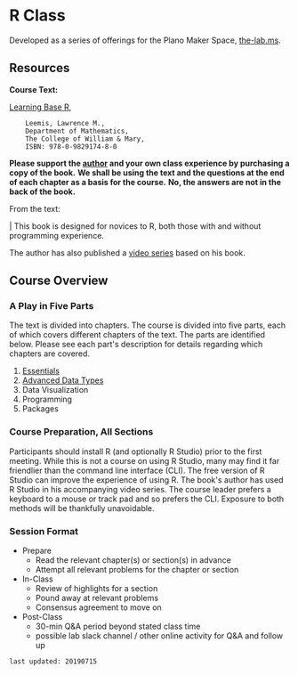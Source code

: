 # R Class

Developed as a series of offerings for the Plano Maker Space, [the-lab.ms](the-lab.ms).

## Resources

__Course Text:__ 

[Learning Base R](https://www.amazon.com/Learning-Base-Lawrence-Mark-Leemis/dp/0982917481/ref=sr_1_1?keywords=learning+base+R&qid=1552311280&s=gateway&sr=8-1),
```
    Leemis, Lawrence M., 
    Department of Mathematics, 
    The College of William & Mary, 
    ISBN: 978-0-9829174-8-0
```

__Please support the [author](http://www.math.wm.edu/~leemis/) and your own class experience by purchasing a copy of the book.__
__We shall be using the text and the questions at the end of each chapter as a basis for the course.__
__No, the answers are not in the back of the book.__

From the text:

| This book is designed for novices to R, both those with and without programming experience.

The author has also published a [video series](https://www.youtube.com/playlist?list=PL0iUxoCEznfixaKofFkoOho26swycdAmy) based on his book.

##  Course Overview

### A Play in Five Parts

The text is divided into chapters.
The course is divided into five parts, each of which covers different chapters of the text.
The parts are identified below.
Please see each part's description for details regarding which chapters are covered.

1. [Essentials](essentials)
1. [Advanced Data Types](adt)
1. Data Visualization
1. Programming
1. Packages

### Course Preparation, All Sections

Participants should install R (and optionally R Studio) prior to the first meeting.
While this is not a course on using R Studio, many may find it far friendlier than the command line interface (CLI).
The free version of R Studio can improve the experience of using R.
The book's author has used R Studio in his accompanying video series.
The course leader prefers a keyboard to a mouse or track pad and so prefers the CLI.
Exposure to both methods will be thankfully unavoidable.

### Session Format

+   Prepare
    +   Read the relevant chapter(s) or section(s) in advance
    +   Attempt all relevant problems for the chapter or section
+   In-Class
    +   Review of highlights for a section
    +   Pound away at relevant problems
    +   Consensus agreement to move on
+   Post-Class
    +   30-min Q&A period beyond stated class time
    +   possible lab slack channel / other online activity for Q&A and follow up

```last updated: 20190715```

